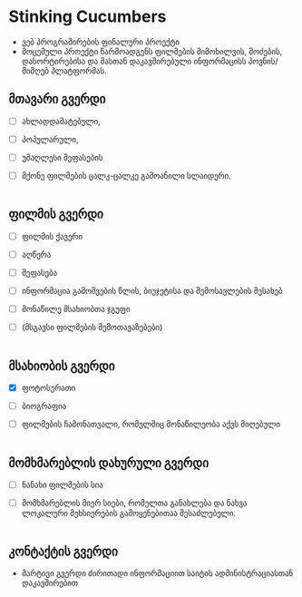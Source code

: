 # Stinking Cucumbers
- ვებ პროგრამირების ფინალური პროექტი
- მოცემული პროექტი წარმოადგენს ფილმების მიმოხილვის, მოძების, დასორტირებისა და მასთან დაკავშირებული ინფორმაცისს პოვნის/მიმღებ პლატფორმას.<br/>

## მთავარი გვერდი
- [ ] ახლადდამატებული,
- [ ] პოპულარული,
- [ ] უმაღლესი შეფასების
- [ ] მქონე ფილმების ცალკ-ცალკე გამოანილი სლაიდერი.
<br/><br/>	
	
	
## ფილმის გვერდი
- [ ] ფილმის ქავერი
- [ ] აღწერა
- [ ] შეფასება
- [ ] ინფორმაცია გამოშვების წლის, ბიუჯეტისა და შემოსავლების შესახებ
- [ ] მონაწილე მსახიობთა ჯგუფი
- [ ] (მსგავსი ფილმების შემოთავაზებები)
<br/><br/>	
	
	
## მსახიობის გვერდი
- [x]	ფოტოსურათი
- [ ]	ბიოგრაფია
- [ ]	ფილმების ჩამონათვალი, რომელშიც მონაწილეობა აქვს მიღებული
<br/><br/>	
	
	
## მომხმარებლის დახურული გვერდი
- [ ] ნანახი ფილმების სია
- [ ] მომხმარებლის მიერ სიები, რომელთა განახლება და ნახვა ლოკალური მეხსიერების გამოყენებითაა შესაძლებელი.
<br/><br/>	
	
	
## კონტაქტის გვერდი
+ მარტივი გვერდი ძირითადი ინფორმაციით საიტის ადმინისტრაციასთან დაკავშირებით
